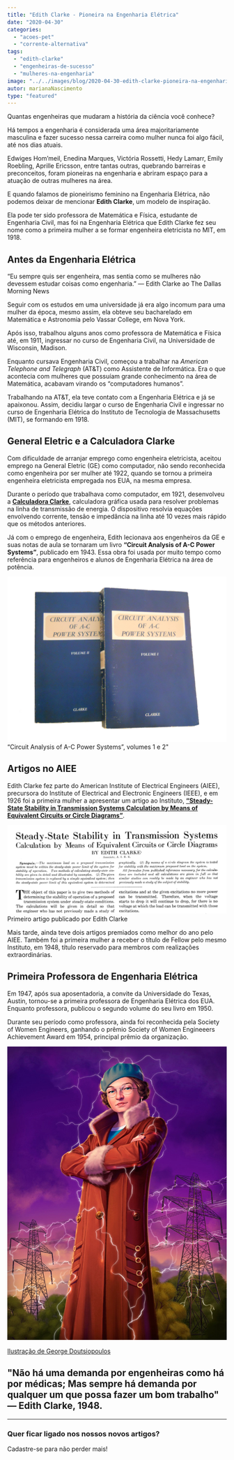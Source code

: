```yaml
---
title: "Edith Clarke - Pioneira na Engenharia Elétrica"
date: "2020-04-30"
categories: 
  - "acoes-pet"
  - "corrente-alternativa"
tags: 
  - "edith-clarke"
  - "engenheiras-de-sucesso"
  - "mulheres-na-engenharia"
image: "../../images/blog/2020-04-30-edith-clarke-pioneira-na-engenharia-eletrica.jpeg"
autor: marianaNascimento
type: "featured"
---
```


Quantas engenheiras que mudaram a história da ciência você conhece?

Há tempos a engenharia é considerada uma área majoritariamente masculina e fazer sucesso nessa carreira como mulher nunca foi algo fácil, até nos dias atuais.

Edwiges Hom’meil, Enedina Marques, Victória Rossetti, Hedy Lamarr, Emily Roebling, Aprille Ericsson, entre tantas outras, quebrando barreiras e preconceitos, foram pioneiras na engenharia e abriram espaço para a atuação de outras mulheres na área.

E quando falamos de pioneirismo feminino na Engenharia Elétrica, não podemos deixar de mencionar **Edith Clarke**, um modelo de inspiração.

Ela pode ter sido professora de Matemática e Física, estudante de Engenharia Civil, mas foi na Engenharia Elétrica que Edith Clarke fez seu nome como a primeira mulher a se formar engenheira eletricista no MIT, em 1918.

## Antes da Engenharia Elétrica

“Eu sempre quis ser engenheira, mas sentia como se mulheres não devessem estudar coisas como engenharia.” — Edith Clarke ao The Dallas Morning News

Seguir com os estudos em uma universidade já era algo incomum para uma mulher da época, mesmo assim, ela obteve seu bacharelado em Matemática e Astronomia pelo Vassar College, em Nova York.

Após isso, trabalhou alguns anos como professora de Matemática e Física até, em 1911, ingressar no curso de Engenharia Civil, na Universidade de Wisconsin, Madison.

Enquanto cursava Engenharia Civil, começou a trabalhar na _American Telephone and Telegraph_ (AT&T) como Assistente de Informática. Era o que acontecia com mulheres que possuíam grande conhecimento na área de Matemática, acabavam virando os “computadores humanos”.

Trabalhando na AT&T, ela teve contato com a Engenharia Elétrica e já se apaixonou. Assim, decidiu largar o curso de Engenharia Civil e ingressar no curso de Engenharia Elétrica do Instituto de Tecnologia de Massachusetts (MIT), se formando em 1918.

## General Eletric e a Calculadora Clarke

Com dificuldade de arranjar emprego como engenheira eletricista, aceitou emprego na General Eletric (GE) como computador, não sendo reconhecida como engenheira por ser mulher até 1922, quando se tornou a primeira engenheira eletricista empregada nos EUA, na mesma empresa.

Durante o período que trabalhava como computador, em 1921, desenvolveu a [**Calculadora Clarke**](https://patents.google.com/patent/US1552113A/en), calculadora gráfica usada para resolver problemas na linha de transmissão de energia. O dispositivo resolvia equações envolvendo corrente, tensão e impedância na linha até 10 vezes mais rápido que os métodos anteriores.

Já com o emprego de engenheira, Edith lecionava aos engenheiros da GE e suas notas de aula se tornaram um livro **“Circuit Analysis of A-C Power Systems”**, publicado em 1943. Essa obra foi usada por muito tempo como referência para engenheiros e alunos de Engenharia Elétrica na área de potência.

![](images/“Circuit-Analysis-of-A-C-Power-Systems”-volumes-1-e-2.png) “Circuit Analysis of A-C Power Systems”, volumes 1 e 2"
## Artigos no AIEE

Edith Clarke fez parte do American Institute of Electrical Engineers (AIEE), precursora do Institute of Electrical and Electronic Engineers (IEEE), e em 1926 foi a primeira mulher a apresentar um artigo ao Instituto, [**“Steady-State Stability in Transmission Systems Calculation by Means of Equivalent Circuits or Circle Diagrams”**](https://ieeexplore.ieee.org/document/5061206).

![](images/Edith-Clarke-Artigo.png) Primeiro artigo publicado por Edith Clarke

Mais tarde, ainda teve dois artigos premiados como melhor do ano pelo AIEE. Também foi a primeira mulher a receber o título de Fellow pelo mesmo Instituto, em 1948, título reservado para membros com realizações extraordinárias.

## Primeira Professora de Engenharia Elétrica

Em 1947, após sua aposentadoria, a convite da Universidade do Texas, Austin, tornou-se a primeira professora de Engenharia Elétrica dos EUA. Enquanto professora, publicou o segundo volume do seu livro em 1950.

Durante seu período como professora, ainda foi reconhecida pela Society of Women Engineers, ganhando o prêmio Society of Women Engineeers Achievement Award em 1954, principal prêmio da organização.

![](images/Edith-Clarke-2.jpeg)

[Ilustração de George Doutsiopoulos](https://www.artstation.com/georgedoutsiopoulos)

## "Não há uma demanda por engenheiras como há por médicas; Mas sempre há demanda por qualquer um que possa fazer um bom trabalho" — Edith Clarke, 1948.

* * *

### Quer ficar ligado nos nossos novos artigos?

Cadastre-se para não perder mais!
